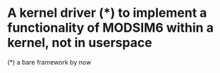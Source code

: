 # A kernel driver (*) to implement a functionality of MODSIM6 within a kernel, not in userspace



(*) a bare framework by now
